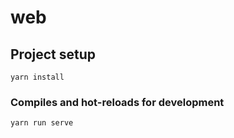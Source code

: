 # web


## Project setup

```
yarn install
```

### Compiles and hot-reloads for development

```
yarn run serve
```


